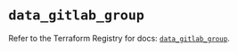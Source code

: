# `data_gitlab_group`

Refer to the Terraform Registry for docs: [`data_gitlab_group`](https://registry.terraform.io/providers/gitlabhq/gitlab/16.11.0/docs/data-sources/group).
